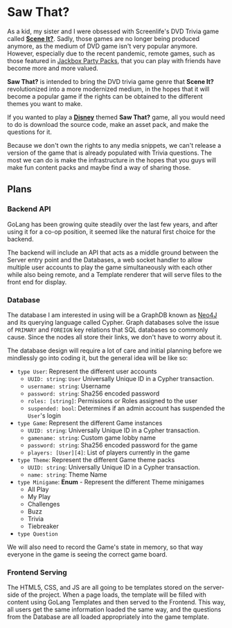 # Saw That?

As a kid, my sister and I were obsessed with Screenlife's DVD Trivia game called [**Scene It?**][SceneIt]. Sadly, those games are no longer being produced anymore, as the medium of DVD game isn't very popular anymore. However, especially due to the recent pandemic, remote games, such as those featured in [Jackbox Party Packs][JPP], that you can play with friends have become more and more valued.

**Saw That?** is intended to bring the DVD trivia game genre that **Scene It?** revolutionized into a more modernized medium, in the hopes that it will become a popular game if the rights can be obtained to the different themes you want to make.

If you wanted to play a [**Disney**][Disney] themed **Saw That?** game, all you would need to do is download the source code, make an asset pack, and make the questions for it.

Because we don't own the rights to any media snippets, we can't release a version of the game that is already populated with Trivia questions. The most we can do is make the infrastructure in the hopes that you guys will make fun content packs and maybe find a way of sharing those.

## Plans

### Backend API

GoLang has been growing quite steadily over the last few years, and after using it for a co-op position, it seemed like the natural first choice for the backend.

The backend will include an API that acts as a middle ground between the Server entry point and the Databases, a web socket handler to allow multiple user accounts to play the game simultaneously with each other while also being remote, and a Template renderer that will serve files to the front end for display.

### Database

The database I am interested in using will be a GraphDB known as [Neo4J][Neo4J] and its querying language called Cypher. Graph databases solve the issue of `PRIMARY` and `FOREIGN` key relations that SQL databases so commonly cause. Since the nodes all store their links, we don't have to worry about it.

The database design will require a lot of care and initial planning before we mindlessly go into coding it, but the general idea will be like so:

- `type User`: Represent the different user accounts
  - `UUID: string`: `User` Universally Unique ID in a Cypher transaction.
  - `username: string`: Username
  - `password: string`: Sha256 encoded password
  - `roles: [string]`: Permissions or Roles assigned to the user
  - `suspended: bool`: Determines if an admin account has suspended the `User`'s login
- `type Game`: Represent the different Game instances
  - `UUID: string`: Universally Unique ID in a Cypher transaction.
  - `gamename: string`: Custom game lobby name
  - `password: string`: Sha256 encoded password for the game
  - `players: [User][4]`: List of players currently in the game
- `type Theme`: Represent the different Game theme packs
  - `UUID: string`: Universally Unique ID in a Cypher transaction.
  - `name: string`: Theme Name
- `type Minigame`: **Enum** - Represent the different Theme minigames
  - All Play
  - My Play
  - Challenges
  - Buzz
  - Trivia
  - Tiebreaker
- `type Question`

We will also need to record the Game's state in memory, so that way everyone in the game is seeing the correct game board.

### Frontend Serving

The HTML5, CSS, and JS are all going to be templates stored on the server-side of the project. When a page loads, the template will be filled with content using GoLang Templates and then served to the Frontend. This way, all users get the same information loaded the same way, and the questions from the Database are all loaded appropriately into the game template.

[Disney]: <https://www.disney.com/> "Disney - Official Website"

[JPP]: <https://www.jackboxgames.com/> "Jackbox Party Games - Official Website"

[Neo4J]: <https://neo4j.com/> "Neo4J - Official Website"

[SceneIt]: <https://www.wikiwand.com/en/Scene_It%3F/> "Scene It? - Wikipedia"
